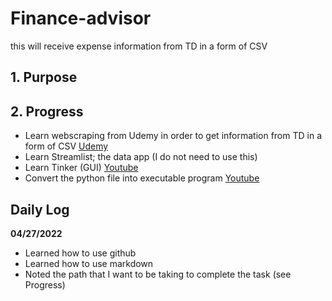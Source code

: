 # Finance-advisor

this will receive expense information from TD in a form of CSV

## 1. Purpose 

## 2. Progress

   - Learn webscraping from Udemy in order to get information from TD
   in a form of CSV [Udemy](https://www.udemy.com/)
   - Learn Streamlist; the data app (I do not need to use this)
   - Learn Tinker (GUI) [Youtube](https://youtu.be/7zeAIEPJaoQ)
   - Convert the python file into executable program 
     [Youtube](https://www.youtube.com/watch?v=UZX5kH72Yx4)

## Daily Log

**04/27/2022**
- Learned how to use github 
- Learned how to use markdown
- Noted the path that I want to be taking to complete the task (see Progress)
 
